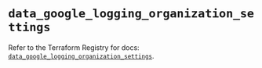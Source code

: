 # `data_google_logging_organization_settings`

Refer to the Terraform Registry for docs: [`data_google_logging_organization_settings`](https://registry.terraform.io/providers/hashicorp/google-beta/6.50.0/docs/data-sources/google_logging_organization_settings).
